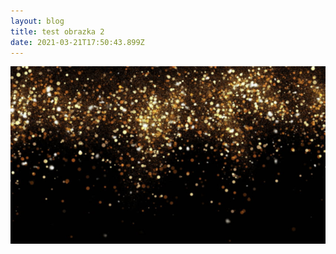```yaml
---
layout: blog
title: test obrazka 2
date: 2021-03-21T17:50:43.899Z
---
```

![](/images/uploads/glitter2.jpg)
